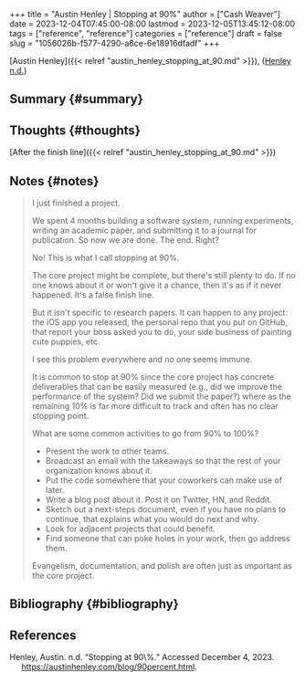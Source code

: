 +++
title = "Austin Henley | Stopping at 90%"
author = ["Cash Weaver"]
date = 2023-12-04T07:45:00-08:00
lastmod = 2023-12-05T13:45:12-08:00
tags = ["reference", "reference"]
categories = ["reference"]
draft = false
slug = "1056026b-f577-4290-a6ce-6e18916dfadf"
+++

[Austin Henley]({{< relref "austin_henley_stopping_at_90.md" >}}), (<a href="#citeproc_bib_item_1">Henley n.d.</a>)


## Summary {#summary}


## Thoughts {#thoughts}

[After the finish line]({{< relref "austin_henley_stopping_at_90.md" >}})


## Notes {#notes}

> I just finished a project.
>
> We spent 4 months building a software system, running experiments, writing an academic paper, and submitting it to a journal for publication. So now we are done. The end. Right?
>
> No! This is what I call stopping at 90%.
>
> The core project might be complete, but there's still plenty to do. If no one knows about it or won't give it a chance, then it's as if it never happened. It's a false finish line.
>
> But it isn't specific to research papers. It can happen to any project: the iOS app you released, the personal repo that you put on GitHub, that report your boss asked you to do, your side business of painting cute puppies, etc.
>
> I see this problem everywhere and no one seems immune.
>
> It is common to stop at 90% since the core project has concrete deliverables that can be easily measured (e.g., did we improve the performance of the system? Did we submit the paper?) where as the remaining 10% is far more difficult to track and often has no clear stopping point.
>
> What are some common activities to go from 90% to 100%?
>
> -   Present the work to other teams.
> -   Broadcast an email with the takeaways so that the rest of your organization knows about it.
> -   Put the code somewhere that your coworkers can make use of later.
> -   Write a blog post about it. Post it on Twitter, HN, and Reddit.
> -   Sketch out a next-steps document, even if you have no plans to continue, that explains what you would do next and why.
> -   Look for adjacent projects that could benefit.
> -   Find someone that can poke holes in your work, then go address them.
>
> Evangelism, documentation, and polish are often just as important as the core project.


## Bibliography {#bibliography}

## References

<style>.csl-entry{text-indent: -1.5em; margin-left: 1.5em;}</style><div class="csl-bib-body">
  <div class="csl-entry"><a id="citeproc_bib_item_1"></a>Henley, Austin. n.d. “Stopping at 90\%.” Accessed December 4, 2023. <a href="https://austinhenley.com/blog/90percent.html">https://austinhenley.com/blog/90percent.html</a>.</div>
</div>
